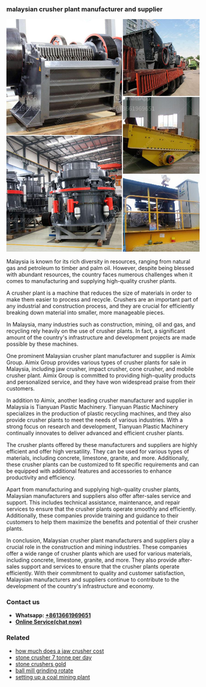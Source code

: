 <h3>malaysian crusher plant manufacturer and supplier</h3><img src='1708322681.jpg' alt=''><p>Malaysia is known for its rich diversity in resources, ranging from natural gas and petroleum to timber and palm oil. However, despite being blessed with abundant resources, the country faces numerous challenges when it comes to manufacturing and supplying high-quality crusher plants. </p><p>A crusher plant is a machine that reduces the size of materials in order to make them easier to process and recycle. Crushers are an important part of any industrial and construction process, and they are crucial for efficiently breaking down material into smaller, more manageable pieces. </p><p>In Malaysia, many industries such as construction, mining, oil and gas, and recycling rely heavily on the use of crusher plants. In fact, a significant amount of the country's infrastructure and development projects are made possible by these machines. </p><p>One prominent Malaysian crusher plant manufacturer and supplier is Aimix Group. Aimix Group provides various types of crusher plants for sale in Malaysia, including jaw crusher, impact crusher, cone crusher, and mobile crusher plant. Aimix Group is committed to providing high-quality products and personalized service, and they have won widespread praise from their customers. </p><p>In addition to Aimix, another leading crusher manufacturer and supplier in Malaysia is Tianyuan Plastic Machinery. Tianyuan Plastic Machinery specializes in the production of plastic recycling machines, and they also provide crusher plants to meet the needs of various industries. With a strong focus on research and development, Tianyuan Plastic Machinery continually innovates to deliver advanced and efficient crusher plants. </p><p>The crusher plants offered by these manufacturers and suppliers are highly efficient and offer high versatility. They can be used for various types of materials, including concrete, limestone, granite, and more. Additionally, these crusher plants can be customized to fit specific requirements and can be equipped with additional features and accessories to enhance productivity and efficiency. </p><p>Apart from manufacturing and supplying high-quality crusher plants, Malaysian manufacturers and suppliers also offer after-sales service and support. This includes technical assistance, maintenance, and repair services to ensure that the crusher plants operate smoothly and efficiently. Additionally, these companies provide training and guidance to their customers to help them maximize the benefits and potential of their crusher plants. </p><p>In conclusion, Malaysian crusher plant manufacturers and suppliers play a crucial role in the construction and mining industries. These companies offer a wide range of crusher plants which are used for various materials, including concrete, limestone, granite, and more. They also provide after-sales support and services to ensure that the crusher plants operate efficiently. With their commitment to quality and customer satisfaction, Malaysian manufacturers and suppliers continue to contribute to the development of the country's infrastructure and economy.</p><h3>Contact us</h3><ul><li><strong>Whatsapp:&nbsp;<a href="https://wa.me/8613661969651">+8613661969651</a></strong></li><li><a href="https://swt.shibang-china.com/?git&amp;zhl&amp;malaysian crusher plant manufacturer and supplier"><strong>Online Service(chat now)</strong></a></li></ul><h3>Related</h3><ul><li><a href='how much does a jaw crusher cost.md'>how much does a jaw crusher cost</a></li><li><a href='stone crusher 7 tonne per day.md'>stone crusher 7 tonne per day</a></li><li><a href='stone crushers gold.md'>stone crushers gold</a></li><li><a href='ball mill grinding rotate.md'>ball mill grinding rotate</a></li><li><a href='setting up a coal mining plant.md'>setting up a coal mining plant</a></li></ul>